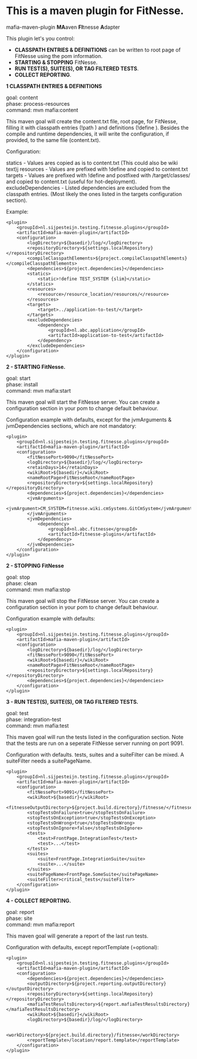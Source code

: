 This is a maven plugin for FitNesse.
=================================== 

mafia-maven-plugin  **MA**aven **FI**tnesse **A**dapter

This plugin let's you control: 

- **CLASSPATH ENTRIES & DEFINITIONS** can be written to root page of FitNesse using the pom information.
- **STARTING & STOPPING** FitNesse.
- **RUN TEST(S), SUITE(S), OR TAG FILTERED TESTS**.
- **COLLECT REPORTING**.

**1 CLASSPATH ENTRIES & DEFINITIONS**

goal: content  
phase: process-resources  
command: mvn mafia:content  

This maven goal will create the content.txt file, root page, for FitNesse, filling it with 
classpath entries (!path <location>) and definitions (!define <definition>).
Besides the compile and runtime dependencies, it will write the configuration, if provided, to the same file (content.txt).

Configuration:
 
   statics - Values ares copied as is to content.txt (This could also be wiki text)j
   resources - Values are prefixed with !define and copied to content.txt  
   targets - Values are prefixed with !define and postfixed with /target/classes/ and copied to content.txt
   (useful for hot-deployment).  
   excludeDependencies - Listed dependencies are excluded from the classpath entries. (Most likely the ones
   listed in the targets configuration section).
   
Example:

	<plugin>
		<groupId>nl.sijpesteijn.testing.fitnesse.plugins</groupId>
		<artifactId>mafia-maven-plugin</artifactId>
		<configuration>
		    <logDirectory>${basedir}/log/</logDirectory>
            <repositoryDirectory>${settings.localRepository}</repositoryDirectory>
            <compileClasspathElements>${project.compileClasspathElements}</compileClasspathElements>
            <dependencies>${project.dependencies}</dependencies>
			<statics>
				<static>!define TEST_SYSTEM {slim}</static>
			</statics>
			<resources>
				<resource>/resource_location/resources/</resource>
			</resources>
			<targets>
				<target>../application-to-test/</target>
			</targets>
			<excludeDependencies>
				<dependency>
					<groupId>nl.abc.application</groupId>
					<artifactId>application-to-test</artifactId>
				</dependency>
			</excludeDependencies>
		</configuration>
	</plugin>

**2 - STARTING FitNesse.**

goal: start  
phase: install  
command: mvn mafia:start  

This maven goal will start the FitNesse server. You can create a configuration section in your pom to change
default behaviour.

Configuration example with defaults, except for the jvmArguments & jvmDependencies sections, which are not
mandatory:

	<plugin>
		<groupId>nl.sijpesteijn.testing.fitnesse.plugins</groupId>
		<artifactId>mafia-maven-plugin</artifactId>
		<configuration>
			<fitNessePort>9090</fitNessePort>
			<logDirectory>${basedir}/log/</logDirectory>
			<retainDays>14</retainDays>
			<wikiRoot>${basedir}</wikiRoot>
			<nameRootPage>FitNesseRoot</nameRootPage>
			<repositoryDirectory>${settings.localRepository}</repositoryDirectory>
			<dependencies>${project.dependencies}</dependencies>
			<jvmArguments>
				<jvmArgument>CM_SYSTEM=fitnesse.wiki.cmSystems.GitCmSystem</jvmArgument>
			</jvmArguments>				
			<jvmDependencies>
				<dependency>
					<groupId>nl.abc.fitnesse</groupId>
					<artifactId>fitnesse-plugins</artifactId>
				</dependency>
			</jvmDependencies>
		</configuration>
	</plugin>

**2 - STOPPING FitNesse**

goal: stop  
phase: clean  
command: mvn mafia:stop  

This maven goal will stop the FitNesse server. You can create a configuration section in your pom to change
default behaviour.

Configuration example with defaults:

	<plugin>
		<groupId>nl.sijpesteijn.testing.fitnesse.plugins</groupId>
		<artifactId>mafia-maven-plugin</artifactId>
		<configuration>
		    <logDirectory>${basedir}/log/</logDirectory>
			<fitNessePort>9090</fitNessePort>
			<wikiRoot>${basedir}</wikiRoot>
			<nameRootPage>FitNesseRoot</nameRootPage>
		    <repositoryDirectory>${settings.localRepository}</repositoryDirectory>
            <dependencies>${project.dependencies}</dependencies>
		</configuration>
	</plugin>
	
**3 - RUN TEST(S), SUITE(S), OR TAG FILTERED TESTS.**

goal: test  
phase: integration-test  
command: mvn mafia:test  

This maven goal will run the tests listed in the configuration section. Note that the tests are run on a seperate
FitNesse server running on port 9091. 

Configuration with defaults. tests, suites and a suiteFilter can be mixed. A suiteFilter needs a suitePageName.

	<plugin>
		<groupId>nl.sijpesteijn.testing.fitnesse.plugins</groupId>
		<artifactId>mafia-maven-plugin</artifactId>
		<configuration>
			<fitNessePort>9091</fitNessePort>
			<wikiRoot>${basedir}</wikiRoot>
			<fitnesseOutputDirectory>${project.build.directory}/fitnesse/</fitnesseOutputDirectory>
			<stopTestsOnFailure>true</stopTestsOnFailure>
			<stopTestsOnException>true</stopTestsOnException>
			<stopTestsOnWrong>true</stopTestsOnWrong>
			<stopTestsOnIgnore>false</stopTestsOnIgnore>
			<tests>
				<test>FrontPage.IntegrationTest</test>
				<test>...</test>
			</tests>
			<suites>
				<suite>FrontPage.IntegrationSuite</suite>
				<suite>...</suite>
			</suites>
			<suitePageName>FrontPage.SomeSuite</suitePageName>
			<suiteFilter>critical_tests</suiteFilter>
		</configuration>
	</plugin>
	
**4 - COLLECT REPORTING.**

goal: report  
phase: site  
command: mvn mafia:report  

This maven goal will generate a report of the last run tests. 

Configuration with defaults, except reportTemplate (=optional):

	<plugin>
		<groupId>nl.sijpesteijn.testing.fitnesse.plugins</groupId>
		<artifactId>mafia-maven-plugin</artifactId>
		<configuration>
		    <dependencies>${project.dependencies}</dependencies>
			<outputDirectory>${project.reporting.outputDirectory}</outputDirectory>
			<repositoryDirectory>${settings.localRepository}</repositoryDirectory>
			<mafiaTestResultsDirectory>${report.mafiaTestResultsDirectory}</mafiaTestResultsDirectory>
            <wikiRoot>${basedir}</wikiRoot>
            <logDirectory>${basedir}/log/</logDirectory>
            
			<workDirectory>${project.build.directory}/fitnesse</workDirectory>
			<reportTemplate>/location/report.template</reportTemplate>
		</configuration>
	</plugin>
